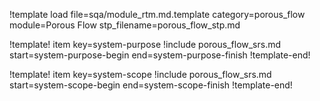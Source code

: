 !template load file=sqa/module_rtm.md.template category=porous_flow module=Porous Flow stp_filename=porous_flow_stp.md

!template! item key=system-purpose
!include porous_flow_srs.md start=system-purpose-begin end=system-purpose-finish
!template-end!

!template! item key=system-scope
!include porous_flow_srs.md start=system-scope-begin end=system-scope-finish
!template-end!
